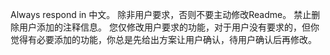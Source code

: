 Always respond in 中文。
除非用户要求，否则不要主动修改Readme。
禁止删除用户添加的注释信息。
您仅修改用户要求的功能，对于用户没有要求的，但你觉得有必要添加的功能，你总是先给出方案让用户确认，待用户确认后再修改。